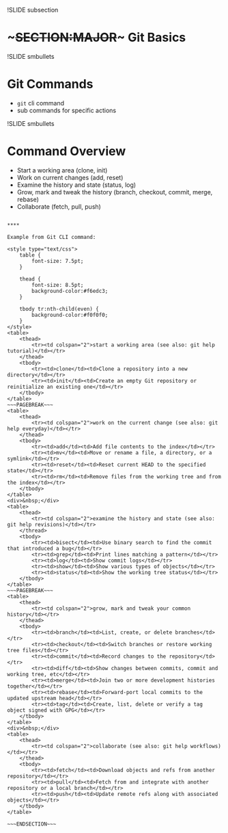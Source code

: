 !SLIDE subsection
# ~~~SECTION:MAJOR~~~ Git Basics

!SLIDE smbullets
# Git Commands

* `git` cli command
* sub commands for specific actions

!SLIDE smbullets
# Command Overview

* Start a working area (clone, init)
* Work on current changes (add, reset)
* Examine the history and state (status, log)
* Grow, mark and tweak the history (branch, checkout, commit, merge, rebase)
* Collaborate (fetch, pull, push)

~~~SECTION:handouts~~~

****

Example from Git CLI command:

<style type="text/css">
	table {
		font-size: 7.5pt;
	}

	thead {
		font-size: 8.5pt;
		background-color:#f6edc3;
	}

	tbody tr:nth-child(even) {
		background-color:#f0f0f0;
	}
</style>
<table>
	<thead>
		<tr><td colspan="2">start a working area (see also: git help tutorial)</td></tr>
	</thead>
	<tbody>
		<tr><td>clone</td><td>Clone a repository into a new directory</td></tr>
		<tr><td>init</td><td>Create an empty Git repository or reinitialize an existing one</td></tr>
	</tbody>
</table>
~~~PAGEBREAK~~~
<table>
	<thead>
		<tr><td colspan="2">work on the current change (see also: git help everyday)</td></tr>
	</thead>
	<tbody>
		<tr><td>add</td><td>Add file contents to the index</td></tr>
		<tr><td>mv</td><td>Move or rename a file, a directory, or a symlink</td></tr>
		<tr><td>reset</td><td>Reset current HEAD to the specified state</td></tr>
		<tr><td>rm</td><td>Remove files from the working tree and from the index</td></tr>
	</tbody>
</table>
<div>&nbsp;</div>
<table>
	<thead>
		<tr><td colspan="2">examine the history and state (see also: git help revisions)</td></tr>
	</thread>
	<tbody>
		<tr><td>bisect</td><td>Use binary search to find the commit that introduced a bug</td></tr>
		<tr><td>grep</td><td>Print lines matching a pattern</td></tr>
		<tr><td>log</td><td>Show commit logs</td></tr>
		<tr><td>show</td><td>Show various types of objects</td></tr>
		<tr><td>status</td><td>Show the working tree status</td></tr>
	</tbody>
</table> 
~~~PAGEBREAK~~~
<table>
	<thead>
		<tr><td colspan="2">grow, mark and tweak your common history</td></tr>
	</thead>
	<tbody>
		<tr><td>branch</td><td>List, create, or delete branches</td></tr>
		<tr><td>checkout</td><td>Switch branches or restore working tree files</td></tr>
		<tr><td>commit</td><td>Record changes to the repository</td></tr>
		<tr><td>diff</td><td>Show changes between commits, commit and working tree, etc</td></tr>
		<tr><td>merge</td><td>Join two or more development histories together</td></tr>
		<tr><td>rebase</td><td>Forward-port local commits to the updated upstream head</td></tr>
		<tr><td>tag</td><td>Create, list, delete or verify a tag object signed with GPG</td></tr>
	</tbody>
</table>
<div>&nbsp;</div>
<table>
	<thead>
		<tr><td colspan="2">collaborate (see also: git help workflows)</td></tr>
	</thead>
	<tbody>
		<tr><td>fetch</td><td>Download objects and refs from another repository</td></tr>
		<tr><td>pull</td><td>Fetch from and integrate with another repository or a local branch</td></tr>
		<tr><td>push</td><td>Update remote refs along with associated objects</td></tr>
	</tbody>
</table>

~~~ENDSECTION~~~
